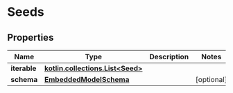 
# Seeds

## Properties
Name | Type | Description | Notes
------------ | ------------- | ------------- | -------------
**iterable** | [**kotlin.collections.List&lt;Seed&gt;**](Seed) |  | 
**schema** | [**EmbeddedModelSchema**](EmbeddedModelSchema) |  |  [optional]



